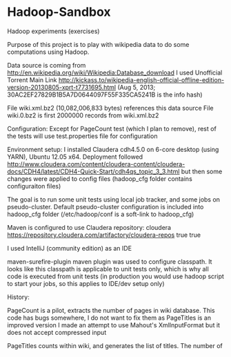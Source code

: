 Hadoop-Sandbox
==============

Hadoop experiments (exercises)

Purpose of this project is to play with wikipedia data to do some computations using Hadoop.

Data source is coming from
http://en.wikipedia.org/wiki/Wikipedia:Database_download
I used Unofficial Torrent Main Link
http://kickass.to/wikipedia-english-official-offline-edition-version-20130805-xprt-t7731695.html
(Aug 5, 2013; 30AC2EF27829B1B5A7D0644097F55F335CA5241B is the info hash)

File wiki.xml.bz2 (10,082,006,833 bytes) references this data source
File wiki.0.bz2 is first 2000000 records from wiki.xml.bz2

Configuration:
Except for PageCount test (which I plan to remove), rest of the tests will use test.properties file for configuration

Environment setup:
I installed Claudera cdh4.5.0 on 6-core desktop (using YARN), Ubuntu 12.05 x64.
Deployment followed
http://www.cloudera.com/content/cloudera-content/cloudera-docs/CDH4/latest/CDH4-Quick-Start/cdh4qs_topic_3_3.html
but then some changes were applied to config files (hadoop_cfg folder contains configuraiton files)

The goal is to run some unit tests using local job tracker, and some jobs on pseudo-cluster.
Default pseudo-cluster configuration is included into hadoop_cfg folder (/etc/hadoop/conf is a soft-link to hadoop_cfg)

Maven is configured to use Claudera repository:
                <repository>
                    <!-- Cloudera Repository -->
                    <id>cloudera</id>
                    <url>https://repository.cloudera.com/artifactory/cloudera-repos</url>
                    <releases>
                        <enabled>true</enabled>
                    </releases>
                    <snapshots>
                        <enabled>true</enabled>
                   </snapshots>
                </repository>

I used IntelliJ (community edition) as an IDE

maven-surefire-plugin maven plugin was used to configure classpath.
It looks like this classpath is applicable to unit tests only, which is why all code is executed from unit tests
(in production you would use hadoop script to start your jobs, so this applies to IDE/dev setup only)




History:

PageCount is a pilot, extracts the number of pages in wiki database.
This code has bugs somewhere, I do not want to fix them as PageTitles is an improved version
I made an attempt to use Mahout's XmlInputFormat but it does not accept compressed input

PageTitles counts <title>..</title> within wiki, and generates the list of titles.
The number of <title> blocks is the same as the number of pages
This code was used to test that approach taken for parsing XMLs really works.
The approach is use TextInputFormat using </page> as a delimiter, and lstrip the value until <page> is removed.
Severe bug was discovered in Hadoop 2.0.0's LineReader class (<page> becomes page> if 4K buffer ends with <),
which was improved in 2.2.0 but currently is not entirely fixed.
https://issues.apache.org/jira/browse/MAPREDUCE-5656
https://issues.apache.org/jira/browse/HADOOP-9867  <-- unresolved at present; nice example given by Jason Lowe
Fixed is targeted for 2.3.0
org.apache.hadoop.util contains LineReader from 2.2.0 release

PageTitles includes a good unit-test launching engine.

There is no harm if I loose a couple of pages during processing (because of the HADOOP-9867 bug),
but I can avoid loosing them at all if I use only 6 mappers (no block boundary breaks delimiter in this case)
Going with only 6 mappers reduces runtime as well because of the smaller amount of book-keeping.

For future analysis I want to get pages extracted and cleaned from XML tags/wiki mark-up.
Analyzer.cleanupPage + Analyzer.cleanNonWords does precisely that in an efficient manner.

For word stem analysis, Lucene libraries are used:
http://lucene.apache.org/core/4_4_0/core/org/apache/lucene/analysis/package-summary.html




Wiki data is processing:

ETL.Import: takes original wiki data, and converts into [Title->cleaned page content] sequence file, gzip
ETL.WordStem: takes ETL.Import output and generates [Title->word-stems only] sequence file, gzip
ETL.WordCount: takes ETL.WordStem output and generates word-counts.
  NOTE: currently handles small tests nicely, but processing of the full data fails with
  "GC overhead limit exceeded"

#git push hadoop master










